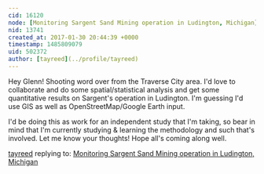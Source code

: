 ```yaml
---
cid: 16120
node: [Monitoring Sargent Sand Mining operation in Ludington, Michigan](../notes/glennwalquist/12-04-2016/monitoring-sargent-sand-mining-operation-in-ludington-michigan)
nid: 13741
created_at: 2017-01-30 20:44:39 +0000
timestamp: 1485809079
uid: 502372
author: [tayreed](../profile/tayreed)
---
```


Hey Glenn! Shooting word over from the Traverse City area. I'd love to collaborate and do some spatial/statistical analysis and get some quantitative results on Sargent's operation in Ludington. I'm guessing I'd use GIS as well as OpenStreetMap/Google Earth input. 

I'd be doing this as work for an independent study that I'm taking, so bear in mind that I'm currently studying & learning the methodology and such that's involved. Let me know your thoughts! Hope all's coming along well. 

[tayreed](../profile/tayreed) replying to: [Monitoring Sargent Sand Mining operation in Ludington, Michigan](../notes/glennwalquist/12-04-2016/monitoring-sargent-sand-mining-operation-in-ludington-michigan)

